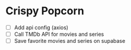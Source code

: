 # Crispy Popcorn

- [ ] Add api config (axios)
- [ ] Call TMDb API for movies and series
- [ ] Save favorite movies and series on supabase
